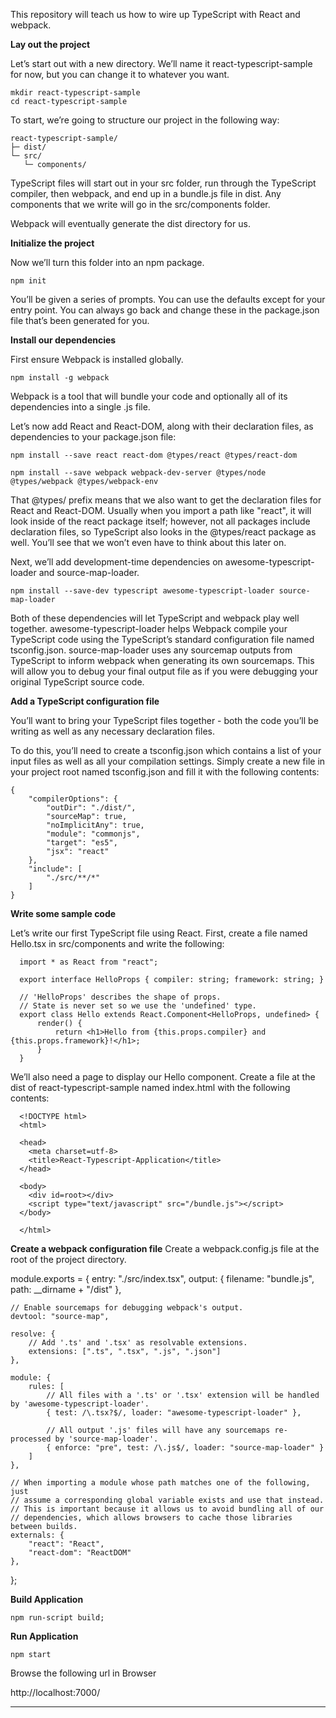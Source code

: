 This repository will teach us how to wire up TypeScript with React and webpack.

**Lay out the project**

Let’s start out with a new directory. We’ll name it react-typescript-sample for now, but you can change it to whatever you want.

    mkdir react-typescript-sample
    cd react-typescript-sample

To start, we’re going to structure our project in the following way:

    react-typescript-sample/
    ├─ dist/
    └─ src/
       └─ components/

TypeScript files will start out in your src folder, run through the TypeScript compiler, then webpack, and end up in a bundle.js file in dist. Any components that we write will go in the src/components folder.

Webpack will eventually generate the dist directory for us.

**Initialize the project**

Now we’ll turn this folder into an npm package.

    npm init

You’ll be given a series of prompts. You can use the defaults except for your entry point. You can always go back and change these in the package.json file that’s been generated for you.

**Install our dependencies**

First ensure Webpack is installed globally.

    npm install -g webpack

Webpack is a tool that will bundle your code and optionally all of its dependencies into a single .js file.

Let’s now add React and React-DOM, along with their declaration files, as dependencies to your package.json file:

    npm install --save react react-dom @types/react @types/react-dom
    
    npm install --save webpack webpack-dev-server @types/node @types/webpack @types/webpack-env


That @types/ prefix means that we also want to get the declaration files for React and React-DOM. Usually when you import a path like "react", it will look inside of the react package itself; however, not all packages include declaration files, so TypeScript also looks in the @types/react package as well. You’ll see that we won’t even have to think about this later on.

Next, we’ll add development-time dependencies on awesome-typescript-loader and source-map-loader.

    npm install --save-dev typescript awesome-typescript-loader source-map-loader

Both of these dependencies will let TypeScript and webpack play well together. awesome-typescript-loader helps Webpack compile your TypeScript code using the TypeScript’s standard configuration file named tsconfig.json. source-map-loader uses any sourcemap outputs from TypeScript to inform webpack when generating its own sourcemaps. This will allow you to debug your final output file as if you were debugging your original TypeScript source code.

**Add a TypeScript configuration file**

You’ll want to bring your TypeScript files together - both the code you’ll be writing as well as any necessary declaration files.

To do this, you’ll need to create a tsconfig.json which contains a list of your input files as well as all your compilation settings. Simply create a new file in your project root named tsconfig.json and fill it with the following contents:

    {
        "compilerOptions": {
            "outDir": "./dist/",
            "sourceMap": true,
            "noImplicitAny": true,
            "module": "commonjs",
            "target": "es5",
            "jsx": "react"
        },
        "include": [
            "./src/**/*"
        ]
    }

**Write some sample code**

Let’s write our first TypeScript file using React. First, create a file named Hello.tsx in src/components and write the following:

      import * as React from "react";
    
      export interface HelloProps { compiler: string; framework: string; }
    
      // 'HelloProps' describes the shape of props.
      // State is never set so we use the 'undefined' type.
      export class Hello extends React.Component<HelloProps, undefined> {
          render() {
              return <h1>Hello from {this.props.compiler} and {this.props.framework}!</h1>;
          }
      }

We’ll also need a page to display our Hello component. Create a file at the dist of react-typescript-sample named index.html with the following contents:

      <!DOCTYPE html>
      <html>
    
      <head>
        <meta charset=utf-8>
        <title>React-Typescript-Application</title>
      </head>
    
      <body>
        <div id=root></div>
        <script type="text/javascript" src="/bundle.js"></script>
      </body>
    
      </html>

**Create a webpack configuration file**
Create a webpack.config.js file at the root of the project directory.

module.exports = {
    entry: "./src/index.tsx",
    output: {
        filename: "bundle.js",
        path: __dirname + "/dist"
    },

    // Enable sourcemaps for debugging webpack's output.
    devtool: "source-map",

    resolve: {
        // Add '.ts' and '.tsx' as resolvable extensions.
        extensions: [".ts", ".tsx", ".js", ".json"]
    },

    module: {
        rules: [
            // All files with a '.ts' or '.tsx' extension will be handled by 'awesome-typescript-loader'.
            { test: /\.tsx?$/, loader: "awesome-typescript-loader" },

            // All output '.js' files will have any sourcemaps re-processed by 'source-map-loader'.
            { enforce: "pre", test: /\.js$/, loader: "source-map-loader" }
        ]
    },

    // When importing a module whose path matches one of the following, just
    // assume a corresponding global variable exists and use that instead.
    // This is important because it allows us to avoid bundling all of our
    // dependencies, which allows browsers to cache those libraries between builds.
    externals: {
        "react": "React",
        "react-dom": "ReactDOM"
    },
};

**Build Application**

    npm run-script build;

**Run Application**

    npm start

Browse the following url in Browser

http://localhost:7000/


----------
